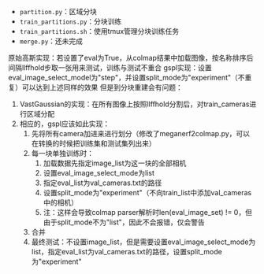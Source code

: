 - `partition.py`：区域分块
- `train_partitions.py`：分块训练
- `train_partitions.sh`：使用tmux管理分块训练任务
- `merge.py`：还未完成

原始高斯实现：若设置了eval为True，从colmap结果中加载图像，按名称排序后间隔llffhold步取一张用来测试，训练与测试不重合
gspl实现：设置eval_image_select_model为"step"，并设置split_mode为"experiment"（不重复）可以达到上述同样的效果
但是到分块重建会有问题：
1. VastGaussian的实现：在所有图像上按照llffhold分割后，对train_cameras进行区域分配
2. 相应的，gspl应该如此实现：
    1. 先将所有camera加进来进行划分（修改了meganerf2colmap.py，可以在转换的时候把训练集和测试集列出来）
    2. 每一块单独训练时：
        1. 加载数据先指定image_list为这一块的全部相机
        2. 设置eval_image_select_mode为list
        3. 指定eval_list为val_cameras.txt的路径
        4. 设置split_mode为"experiment"（不向train_list中添加val_cameras中的相机）
        5. 注：这样会导致colmap parser解析时len(eval_image_set) != 0，但由于split_mode不为"list"，因此不会报错，仅会警告
    3. 合并
    4. 最终测试：不设置image_list，但是需要设置eval_image_select_mode为list，指定eval_list为val_cameras.txt的路径，设置split_mode为"experiment"
    
